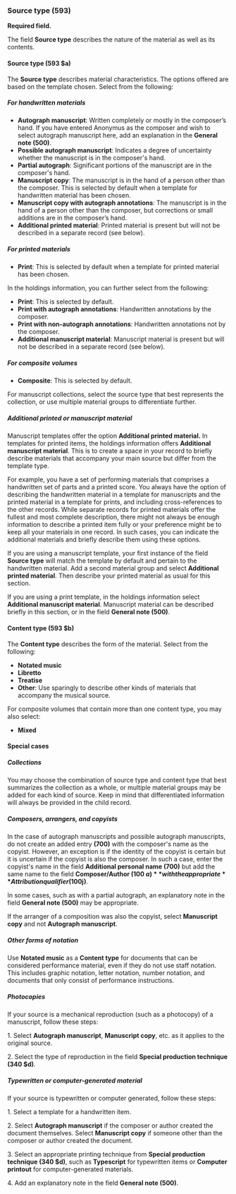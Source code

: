 ### Source type (593)

**Required field.**

The field **Source type** describes the nature of the material as well as its contents.  

#### Source type (593 $a)

The **Source type** describes material characteristics. The options offered are based on the template chosen. Select from the following:  

##### For handwritten materials  

- **Autograph manuscript**: Written completely or mostly in the composer’s hand. If you have entered Anonymus as the composer and wish to select autograph manuscript here, add an explanation in the **General note (500)**.  
- **Possible autograph manuscript**: Indicates a degree of uncertainty whether the manuscript is in the composer's hand.  
- **Partial autograph**: Significant portions of the manuscript are in the composer's hand.  
- **Manuscript copy**: The manuscript is in the hand of a person other than the composer. This is selected by default when a template for handwritten material has been chosen.  
- **Manuscript copy with autograph annotations**: The manuscript is in the hand of a person other than the composer, but corrections or small additions are in the composer’s hand.  
- **Additional printed material**: Printed material is present but will not be described in a separate record (see below).  

##### For printed materials  

- **Print**: This is selected by default when a template for printed material has been chosen.

In the holdings information, you can further select from the following:
- **Print**: This is selected by default.  
- **Print with autograph annotations**: Handwritten annotations by the composer.  
- **Print with non-autograph annotations**: Handwritten annotations not by the composer.   
- **Additional manuscript material**: Manuscript material is present but will not be described in a separate record (see below).  

##### For composite volumes  

- **Composite**: This is selected by default.  

For manuscript collections, select the source type that best represents the collection, or use multiple material groups to differentiate further.

##### Additional printed or manuscript material  

Manuscript templates offer the option **Additional printed material.** In templates for printed items, the holdings information offers **Additional manuscript material**. This is to create a space in your record to briefly describe materials that accompany your main source but differ from the template type.

For example, you have a set of performing materials that comprises a handwritten set of parts and a printed score. You always have the option of describing the handwritten material in a template for manuscripts and the printed material in a template for prints, and including cross-references to the other records. While separate records for printed materials offer the fullest and most complete description, there might not always be enough information to describe a printed item fully or your preference might be to keep all your materials in one record. In such cases, you can indicate the additional materials and briefly describe them using these options.

If you are using a manuscript template, your first instance of the field **Source type** will match the template by default and pertain to the handwritten material. Add a second material group and select **Additional printed material**. Then describe your printed material as usual for this section.

If you are using a print template, in the holdings information select **Additional manuscript material**. Manuscript material can be described briefly in this section, or in the field **General note (500)**.

#### Content type (593 $b)  

The **Content type** describes the form of the material. Select from the following:
- **Notated music**  
- **Libretto**  
- **Treatise**
- **Other**: Use sparingly to describe other kinds of materials that accompany the musical source.


For composite volumes that contain more than one content type, you may also select:

- **Mixed**

#### Special cases

##### Collections  

You may choose the combination of source type and content type that best summarizes the collection as a whole, or multiple material groups may be added for each kind of source. Keep in mind that differentiated information will always be provided in the child record.

##### Composers, arrangers, and copyists

In the case of autograph manuscripts and possible autograph manuscripts, do not create an added entry **(700)** with the composer's name as the copyist. However, an exception is if the identity of the copyist is certain but it is uncertain if the copyist is also the composer. In such a case, enter the copyist's name in the field **Additional personal name (700)** but add the same name to the field **Composer/Author (100 $a)** with the appropriate **Attribution qualifier (100$j)**.

In some cases, such as with a partial autograph, an explanatory note in the field  **General note (500)** may be appropriate.

If the arranger of a composition was also the copyist, select **Manuscript copy** and not  **Autograph manuscript**.

##### Other forms of notation    

Use **Notated music** as a **Content type** for documents that can be considered performance material, even if they do not use staff notation. This includes graphic notation, letter notation, number notation, and documents that only consist of performance instructions.     

##### Photocopies  

If your source is a mechanical reproduction (such as a photocopy) of a manuscript, follow these steps:

1\. Select  **Autograph manuscript**, **Manuscript copy**, etc. as it applies to the original source.

2\. Select the type of reproduction in the field  **Special production technique (340 $d)**.

##### Typewritten or computer-generated material

If your source is typewritten or computer generated, follow these steps:

1\. Select a template for a handwritten item.  

2\. Select **Autograph manuscript** if the composer or author created the document themselves. Select **Manuscript copy** if someone other than the composer or author created the document.

3\. Select an appropriate printing technique from **Special production technique (340 $d)**, such as **Typescript** for typewritten items or **Computer printout** for computer-generated materials.

4\. Add an explanatory note in the field **General note (500)**.  
